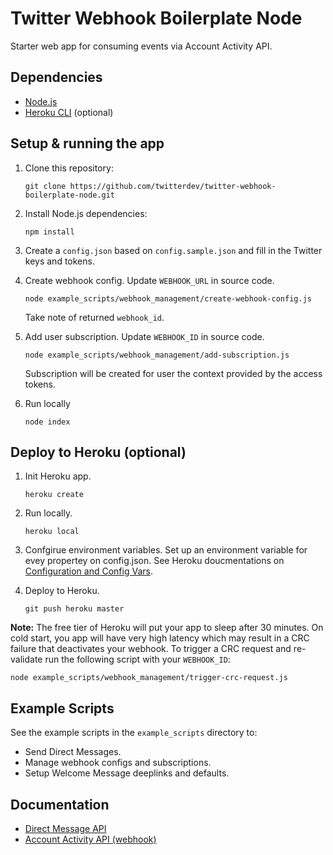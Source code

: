 # Twitter Webhook Boilerplate Node

Starter web app for consuming events via Account Activity API.


## Dependencies

* [Node.js](https://nodejs.org)
* [Heroku CLI](https://devcenter.heroku.com/articles/heroku-cli) (optional)



## Setup & running the app

1. Clone this repository:

	```
	git clone https://github.com/twitterdev/twitter-webhook-boilerplate-node.git
	```

2. Install Node.js dependencies:

	```
	npm install
	```

3. Create a `config.json` based on `config.sample.json` and fill in the Twitter keys and tokens.

4. Create webhook config. Update `WEBHOOK_URL` in source code.

	```
	node example_scripts/webhook_management/create-webhook-config.js 
	```
	Take note of returned `webhook_id`.

5. Add user subscription. Update `WEBHOOK_ID` in source code.

	```
	node example_scripts/webhook_management/add-subscription.js 
	```
	Subscription will be created for user the context provided by the access tokens.

6. Run locally

	```
	node index
	```


## Deploy to Heroku (optional)

1. Init Heroku app.

	```
	heroku create
	``` 

2. Run locally.

	```
	heroku local
	```
	
3. Confgirue environment variables. Set up an environment variable for evey propertey on config.json. See Heroku doucmentations on [Configuration and Config Vars](https://devcenter.heroku.com/articles/config-vars).

4. Deploy to Heroku.

	```
	git push heroku master
	```

**Note:** The free tier of Heroku will put your app to sleep after 30 minutes. On cold start, you app will have very high latency which may result in a CRC failure that deactivates your webhook. To trigger a CRC request and re-validate run the following script with your `WEBHOOK_ID`:

```
node example_scripts/webhook_management/trigger-crc-request.js
```


## Example Scripts

See the example scripts in the `example_scripts` directory to:

* Send Direct Messages.
* Manage webhook configs and subscriptions.
* Setup Welcome Message deeplinks and defaults.


## Documentation
* [Direct Message API](https://dev.twitter.com/webhooks)
* [Account Activity API (webhook)](https://dev.twitter.com/rest/direct-messages)
